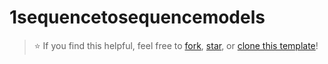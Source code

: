 #   1sequencetosequencemodels
> ⭐ If you find this helpful, feel free to [fork](https://github.com/vishwamalanip/sequencetosequencemodels/fork), [star](https://github.com/vishwamalanip/sequencetosequencemodels/stargazers), or [clone this template](https://github.com/vishwamalanip/sequencetosequencemodels/generate)!
